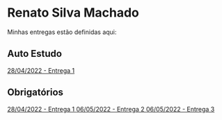 # Renato Silva Machado
Minhas entregas estão definidas aqui:
## Auto Estudo
<a href="https://github.com/Lederback/modulo2/tree/main/03_AUT_EST_ENTREGA/Semana%202"> 28/04/2022 - Entrega 1 </a>
## Obrigatórios
<a href="https://github.com/Lederback/modulo2/tree/main/03_AUT_EST_ENTREGA/Semana%202"> 28/04/2022 - Entrega 1 </a>
<a href="https://github.com/Lederback/modulo2/tree/main/03_AUT_EST_ENTREGA/Semana%202"> 06/05/2022 - Entrega 2 </a>
<a href="https://github.com/Lederback/modulo2/tree/main/03_AUT_EST_ENTREGA/Semana%202"> 06/05/2022 - Entrega 3 </a>

